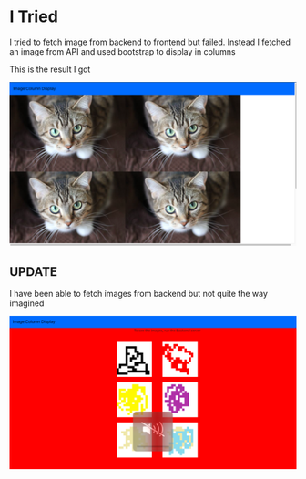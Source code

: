 # I Tried

I tried to fetch image from backend to frontend but failed. Instead I fetched an image from API and used bootstrap to display in columns

This is the result I got

![Image](frontend/public/readmeimg.png)

## UPDATE

I have been able to fetch images from backend but not quite the way imagined

![Image](frontend/public/readmeimg2.png)
